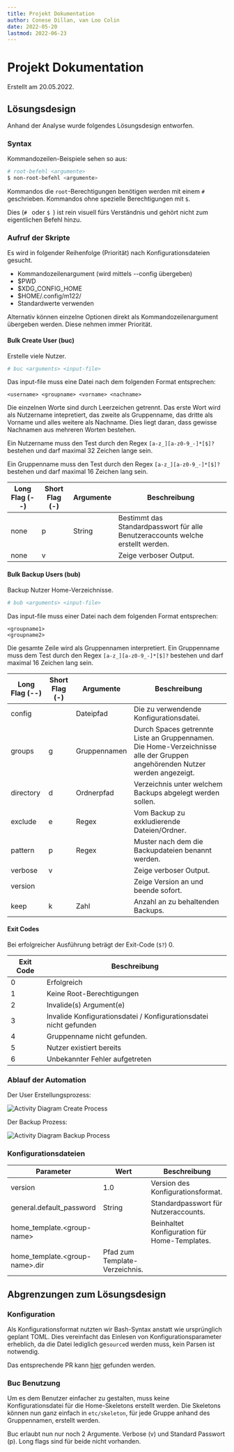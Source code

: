 ```yaml
---
title: Projekt Dokumentation
author: Conese Dillan, van Loo Colin
date: 2022-05-20
lastmod: 2022-06-23
---
```


# Projekt Dokumentation

Erstellt am 20.05.2022.

## Lösungsdesign

Anhand der Analyse wurde folgendes Lösungsdesign entworfen.

### Syntax

Kommandozeilen-Beispiele sehen so aus:

```sh
# root-befehl <argumente>
$ non-root-befehl <argumente>
```

Kommandos die `root`-Berechtigungen benötigen werden mit einem `#` geschrieben.
Kommandos ohne spezielle Berechtigungen mit `$`.

Dies (`# ` oder `$ `) ist rein visuell fürs Verständnis und gehört nicht zum
eigentlichen Befehl hinzu.

### Aufruf der Skripte

Es wird in folgender Reihenfolge (Priorität) nach Konfigurationsdateien
gesucht.

- Kommandozeilenargument (wird mittels --config übergeben)
- $PWD
- $XDG_CONFIG_HOME
- $HOME/.config/m122/
- Standardwerte verwenden

Alternativ können einzelne Optionen direkt als Kommandozeilenargument übergeben
werden. Diese nehmen immer Priorität.

#### Bulk Create User (buc)

Erstelle viele Nutzer.

```sh
# buc <arguments> <input-file>
```

Das input-file muss eine Datei nach dem folgenden Format entsprechen:

```
<username> <groupname> <vorname> <nachname>
```

Die einzelnen Worte sind durch Leerzeichen getrennt. Das erste Wort wird als
Nutzername intepretiert, das zweite als Gruppenname, das dritte als Vorname und
alles weitere als Nachname. Dies liegt daran, dass gewisse Nachnamen aus
mehreren Worten bestehen.

Ein Nutzername muss den Test durch den Regex `[a-z_][a-z0-9_-]*[$]?` bestehen
und darf maximal 32 Zeichen lange sein.

Ein Gruppenname muss den Test durch den Regex `[a-z_][a-z0-9_-]*[$]?` bestehen
und darf maximal 16 Zeichen lang sein.

Long Flag (--) | Short Flag (-) | Argumente | Beschreibung
-------------- | -------------- | --------- | ------------
none           | p              | String    | Bestimmt das Standardpasswort für alle Benutzeraccounts welche erstellt werden.
none           | v              |           | Zeige verboser Output.

#### Bulk Backup Users (bub)

Backup Nutzer Home-Verzeichnisse.

```sh
# bub <arguments> <input-file>
```

Das input-file muss einer Datei nach dem folgenden Format entsprechen:

```
<groupname1>
<groupname2>
```

Die gesamte Zeile wird als Gruppennamen interpretiert. Ein Gruppenname muss dem
Test durch den Regex `[a-z_][a-z0-9_-]*[$]?` bestehen und darf maximal 16
Zeichen lang sein.

Long Flag (--) | Short Flag (-) | Argumente | Beschreibung
-------------- | -------------- | --------- | ------------
config         |                | Dateipfad | Die zu verwendende Konfigurationsdatei.
groups         | g              | Gruppennamen | Durch Spaces getrennte Liste an Gruppennamen. Die Home-Verzeichnisse alle der Gruppen angehörenden Nutzer werden angezeigt.
directory      | d              | Ordnerpfad | Verzeichnis unter welchem Backups abgelegt werden sollen.
exclude        | e              | Regex     | Vom Backup zu exkludierende Dateien/Ordner.
pattern        | p              | Regex     | Muster nach dem die Backupdateien benannt werden.
verbose        | v              |           | Zeige verboser Output.
version        |                |           | Zeige Version an und beende sofort.
keep           | k              | Zahl      | Anzahl an zu behaltenden Backups.

#### Exit Codes

Bei erfolgreicher Ausführung beträgt der Exit-Code (`$?`) 0.

Exit Code | Beschreibung
--------- | ------------
0         | Erfolgreich
1         | Keine Root-Berechtigungen
2         | Invalide(s) Argument(e)
3         | Invalide Konfigurationsdatei / Konfigurationsdatei nicht gefunden
4         | Gruppenname nicht gefunden.
5         | Nutzer existiert bereits
6         | Unbekannter Fehler aufgetreten

### Ablauf der Automation

Der User Erstellungsprozess:

![Activity Diagram Create Process](create_user.drawio.svg)

Der Backup Prozess:

![Activity Diagram Backup Process](activity_backup.drawio.svg)

### Konfigurationsdateien

Parameter | Wert | Beschreibung
--------- | ---- | ------------
version   | 1.0  | Version des Konfigurationsformat.
general.default_password | String | Standardpasswort für Nutzeraccounts.
home_template.\<group-name> | | Beinhaltet Konfiguration für Home-Templates.
home_template.\<group-name>.dir | Pfad zum Template-Verzeichnis.

## Abgrenzungen zum Lösungsdesign

### Konfiguration

Als Konfigurationsformat nutzten wir Bash-Syntax anstatt wie ursprünglich
geplant TOML. Dies vereinfacht das Einlesen von Konfigurationsparameter
erheblich, da die Datei lediglich ge`source`d  werden muss, kein Parsen ist
notwendig.

Das entsprechende PR kann
[hier](https://github.com/TBZedu/m122_praxisarbeit/pull/1) gefunden werden.

### Buc Benutzung

Um es dem Benutzer einfacher zu gestalten, muss keine Konfigurationsdatei für die Home-Skeletons erstellt werden. Die Skeletons können nun ganz einfach in `etc/skeleton`, für jede Gruppe anhand des Gruppennamen, erstellt werden.

Buc erlaubt nun nur noch 2 Argumente. Verbose (v) und Standard Passwort (p). Long flags sind für beide nicht vorhanden.

